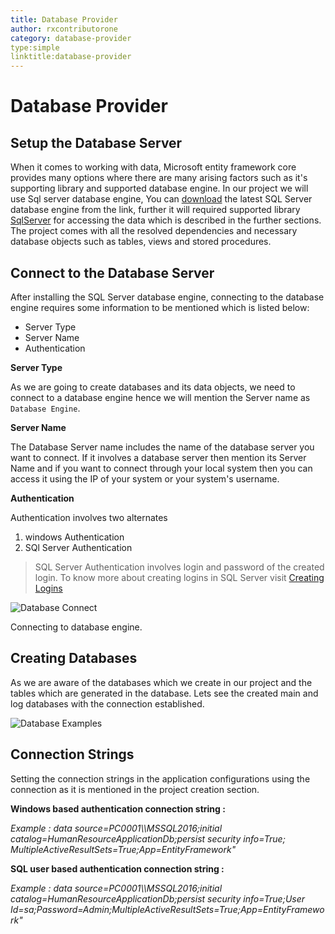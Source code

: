 ```yaml
---
title: Database Provider
author: rxcontributorone
category: database-provider  
type:simple
linktitle:database-provider
---
```


# Database Provider

## Setup the Database Server
When it comes to working with data, Microsoft entity framework core provides many options where there are many arising factors such as it's supporting library and supported database engine. In our project we will use Sql server database engine, You can <a class="redirect-link" href="https://www.microsoft.com/en-in/sql-server/sql-server-downloads">download</a> the latest SQL Server database engine from the link, further it will required supported library <a class="redirect-link" href="https://www.nuget.org/packages/Microsoft.EntityFrameworkCore.SqlServer">SqlServer</a> for accessing the data which is described in the further sections. The project comes with all the resolved dependencies and necessary database objects such as tables, views and stored procedures. 

## Connect to the Database Server
After installing the SQL Server database engine, connecting to the database engine requires some information to be mentioned which is listed below: 

<ul class="bullet-list">
<li>Server Type</li>
<li>Server Name</li>
<li>Authentication</li>
</ul>

**Server Type**

As we are going to create databases and its data objects, we need to connect to a database engine hence we will mention the Server name as `Database Engine`.

**Server Name**

The Database Server name includes the name of the database server you want to connect. If it involves a database server then mention its Server Name and if you want to connect through your local system then you can access it using the IP of your system or your system's username.

**Authentication**

Authentication involves two alternates
1) windows Authentication
2) SQl Server Authentication 

> SQL Server Authentication involves login and password of the created login. To know more about creating logins in SQL Server visit <a class="redirect-link" href="https://docs.microsoft.com/en-us/sql/relational-databases/security/authentication-access/create-a-login?view=sql-server-ver15">Creating Logins</a>

![Database Connect](Images/database-connect.PNG)

<p class="image-description">Connecting to database engine.</p> 

## Creating Databases 
As we are aware of the databases which we create in our project and the tables which are generated in the database. Lets see the created main and log databases with the connection established.

![Database Examples](Images/database-examples.PNG)

## Connection Strings
Setting the connection strings in the application configurations using the connection as it is mentioned in the project creation section. 

<b>Windows based authentication connection string :</b>
<p style="font-style:italic;">Example :  data source=PC0001\\MSSQL2016;initial catalog=HumanResourceApplicationDb;persist security info=True; MultipleActiveResultSets=True;App=EntityFramework"</p>

<b>SQL user based authentication connection string :</b>
<p style="font-style:italic;">Example : data source=PC0001\\MSSQL2016;initial catalog=HumanResourceApplicationDb;persist security info=True;User Id=sa;Password=Admin;MultipleActiveResultSets=True;App=EntityFramework"</p>

